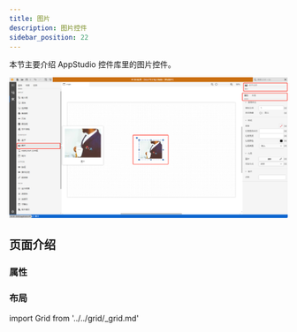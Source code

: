 ```yaml
---
title: 图片
description: 图片控件
sidebar_position: 22
---
```


本节主要介绍 AppStudio 控件库里的图片控件。

![图片控件](image.png "图片控件")

## 页面介绍

### 属性

### 布局

import Grid from '../../grid/_grid.md'

<Grid />